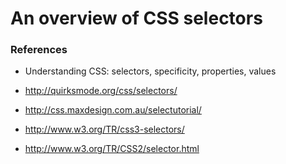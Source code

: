 # An overview of CSS selectors

### References

- Understanding CSS: selectors, specificity, properties, values


- http://quirksmode.org/css/selectors/
- http://css.maxdesign.com.au/selectutorial/
- http://www.w3.org/TR/css3-selectors/
- http://www.w3.org/TR/CSS2/selector.html
